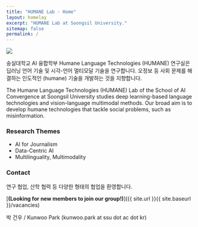 ```yaml
---
title: "HUMANE Lab - Home"
layout: homelay
excerpt: "HUMANE Lab at Soongsil University."
sitemap: false
permalink: /
---
```


<img src="{{ site.url }}{{ site.baseurl }}/images/teampic/202212_송년회.jpg" style="max-width:100%; height:auto;"/>

숭실대학교 AI 융합학부 Humane Language Technologies (HUMANE) 연구실은 딥러닝 언어 기술 및 시각-언어 멀티모달 기술을 연구합니다. 오정보 등 사회 문제를 해결하는 인도적인 (humane) 기술을 개발하는 것을 지향합니다.

The Humane Language Technologies (HUMANE) Lab of the School of AI Convergence at Soongsil University studies deep learning-based language technologies and vision-language multimodal methods. Our broad aim is to develop humane technologies that tackle social problems, such as misinformation.

### Research Themes

- AI for Journalism
- Data-Centric AI
- Multilinguality, Multimodality


### Contact

연구 협업, 산학 협력 등 다양한 형태의 협업을 환영합니다.

[**(Looking for new members to join our group!)**]({{ site.url }}{{ site.baseurl }}/vacancies)

박 건우 / Kunwoo Park (kunwoo.park at ssu dot ac dot kr)

 
